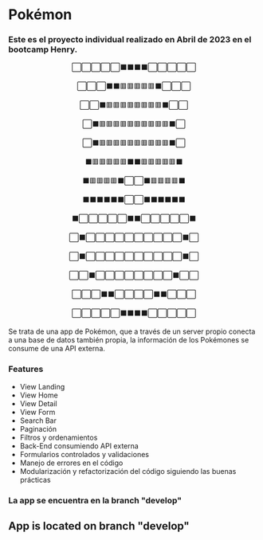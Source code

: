 <h1>Pokémon</h1> 
<span></span>

<h3>Este es el proyecto individual realizado en Abril de 2023 en el bootcamp Henry.</h3>
<div align="center">  
<p>⬜⬜⬜⬜⬜⬛⬛⬛⬛⬜⬜⬜⬜⬜</p>
<p>⬜⬜⬜⬛⬛🟥🟥🟥🟥🟥⬛⬜⬜⬜</p>
<p>⬜⬜⬛🟥🟥🟥🟥🟥🟥🟥🟥⬛⬜⬜</p>
<p>⬜⬛🟥🟥🟥🟥🟥🟥🟥🟥🟥🟥⬛⬜</p>
<p>⬜⬛🟥🟥🟥🟥🟥🟥🟥🟥🟥🟥⬛⬜</p>
<p>⬛🟥🟥🟥🟥🟥⬛⬛🟥🟥🟥🟥🟥⬛</p>
<p>⬛🟥🟥🟥🟥⬛⬜⬜⬛🟥🟥🟥🟥⬛</p>
<p>⬛⬛⬛⬛⬛⬛⬜⬜⬛⬛⬛⬛⬛⬛</p>
<p>⬛⬜⬜⬜⬜⬜⬛⬛⬜⬜⬜⬜⬜⬛</p>
<p>⬜⬛⬜⬜⬜⬜⬜⬜⬜⬜⬜⬜⬛⬜</p>
<p>⬜⬛⬜⬜⬜⬜⬜⬜⬜⬜⬜⬜⬛⬜</p>
<p>⬜⬜⬛⬜⬜⬜⬜⬜⬜⬜⬜⬛⬜⬜</p>
<p>⬜⬜⬜⬛⬛⬜⬜⬜⬜⬛⬛⬜⬜⬜</p>
<p>⬜⬜⬜⬜⬜⬛⬛⬛⬛⬜⬜⬜⬜⬜ </p>
</div>  

 <p>Se trata de una app de Pokémon, que a través de un server propio conecta a una base de datos también propia, la información de los Pokémones se consume de una API externa. </p>
 
<span>
 <h3>Features</h3>
</span>

 <ul>
 <li>View Landing</li>
 <li>View Home</li>
 <li>View Detail</li>
 <li>View Form</li>
 <li>Search Bar</li>
 <li>Paginación</li>
 <li>Filtros y ordenamientos</li>
 <li>Back-End consumiendo API externa</li>
 <li>Formularios controlados y validaciones</li>
 <li>Manejo de errores en el código</li>
 <li>Modularización y refactorización del código siguiendo las buenas prácticas</li>
 </ul>


<span><h3>La app se encuentra en la branch "develop"</h3></span>



<span><h2>App is located on branch "develop"</h2></span>
